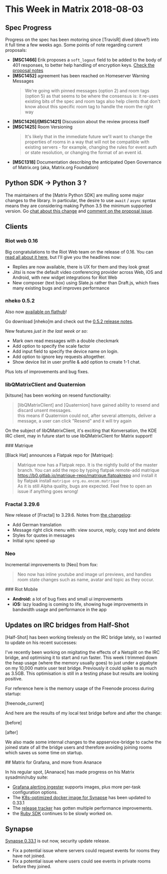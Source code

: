 # This Week in Matrix 2018-08-03

## Spec Progress

Progress on the spec has been motoring since [TravisR] dived (dove?) into it full time a few weeks ago. Some points of note regarding current proposals:

* **[MSC1466]** Erik proposes a `soft_logout` field to be added to the body of 401 responses, to better help handling of encryption keys. [Check the proposal notes](https://github.com/matrix-org/matrix-doc/blob/erikj/soft_logout/proposals/1466-soft-logout.md)
* **[MSC1452]** agreement has been reached on Homeserver Warning Messages  
  > We're going with pinned messages (option 2) and room tags (option 5) as that seems to be where the consensus is: it re-uses existing bits of the spec and room tags also help clients that don't know about this specific room tag to handle the room the right way
* **[MSC1426]/[MSC1421]** Discussion about the review process itself
* **[MSC1425]** Room Versioning
  > It's likely that in the immediate future we'll want to change the properties of rooms in a way that will not be compatible with existing servers - for example, changing the rules for event auth or state resolution, or changing the format of an event id.
* **[MSC1318]** Documentation describing the anticipated Open Governance of Matrix.org (aka, Matrix.org Foundation)

## Python SDK -> Python 3 ?

The maintainers of the [Matrix Python SDK] are mulling some major changes to the library. In particular, the desire to use `await` / `async` syntax means they are considering making Python 3.5 the minimum supported version. Go [chat about this change](https://matrix.to/#/!YHhmBTmGBHGQOlGpaZ:matrix.org) and [comment on the proposal issue](https://github.com/matrix-org/matrix-python-sdk/issues/262).

## Clients

### Riot web 0.16

Big congratulations to the Riot Web team on the release of 0.16. You can [read all about it here](https://medium.com/@RiotChat/look-out-its-riot-im-0-16-composer-jitsi-replies-8b29f89271a1), but I'll give you the headlines now:

* Replies are now available, there is UX for them and they look great
* Jitsi is now the default video conferencing provider across Web, iOS and Android, with new widget integrations for Riot Web
* New composer (text box) using Slate.js rather than Draft.js, which fixes many existing bugs and improves performance

### nheko 0.5.2

Also now [available on flathub](https://flathub.org/apps/details/io.github.mujx.Nheko)!

Go download [nheko]m and check out the [0.5.2 release notes](https://github.com/mujx/nheko/releases/tag/v0.5.2).

New features *just in the last week or so*:

* Mark own read messages with a double checkmark
* Add option to specify the scale factor
* Add input field to specify the device name on login.
* Add option to ignore key requests altogether.
* Show device list in user profile & add option to create 1-1 chat.

Plus lots of improvements and bug fixes.

### libQMatrixClient and Quaternion

[kitsune] has been working on resend functionality:

> [libQMatrixClient] and [Quaternion] have gained ability to resend and discard unsent messages.  
> this means if Quaternion could not, after several attempts, deliver a message, a user can click "Resend" and it will try again

On the subject of libQMatrixClient, it's exciting that Konversation, the KDE IRC client, may in future start to use libQMatrixClient for Matrix support!

### Matrique

[Black Hat] announces a Flatpak repo for [Matrique]:

> Matrique now has a Flatpak repo. It is the nightly build of the master branch. You can add the repo by typing flatpak remote-add matrique <https://b0.gitlab.io/matrique-repo/matrique.flatpakrepo> and install it by flatpak install `matrique org.eu.encom.matrique`  
> As it is still Alpha quality, bugs are expected. Feel free to open an issue if anything goes wrong!

### Fractal 3.29.6

New release of [Fractal] to 3.29.6. Notes from [the changelog](https://gitlab.gnome.org/World/fractal/commit/8d2ed11379390dac5a773d03e4cfb496261a7bea):

* Add German translation
* Message right click menu with: view source, reply, copy text and delete
* Styles for quotes in messages
* Initial sync speed up

### Neo

Incremental improvements to [Neo] from fox:

> Neo now has inline youtube and image url previews, and handles room state changes such as name, avatar and topic as they occur.

### Riot Mobile

* **Android:** a lot of bug fixes and small ui improvements
* **iOS:** lazy loading is coming to life, showing huge improvements in bandwidth usage and performance in the app

## Updates on IRC bridges from Half-Shot

[Half-Shot] has been working tirelessly on the IRC bridge lately, so I wanted to update on his recent successes: 

I've recently been working on migitating the effects of a Netsplit on the IRC bridge, and optimising it to start and run faster. This week I trimmed down the heap usage (where the memory usually goes) to just under a gigabyte on my 10,000 matrix user test bridge. Previously it could spike to as much as 3.5GB. This optimisation is still in a testing phase but results are looking positive.

For reference here is the memory usage of the Freenode process during startup:

[freenode_current]

And here are the results of my local test bridge before and after the change:

[before]

[after]

We also made some internal changes to the appservice-bridge to cache the joined state of all the bridge users and therefore avoiding joining rooms which saves us some time on startup. 


## Matrix for Grafana, and more from Ananace

In his regular spot, [Ananace] has made progress on his Matrix sysadmin/ruby suite:

* [Grafana alerting ingester](https://github.com/ananace/ruby-grafana-matrix) supports images, plus more per-task configuration options.
* The [K8s-optimized docker image for Synapse](https://github.com/ananace/matrix-synapse/) has been updated to 0.33.1
* The [release tracker](https://github.com/ananace/matrix-releasetracker/) has gotten multiple performance improvements.
* the [Ruby SDK](https://github.com/ananace/ruby-matrix-sdk) continues to be slowly worked on.

## Synapse

[Synapse 0.33.1](https://matrix.org/blog/2018/08/02/security-update-synapse-0-33-1/) is out now, security update release.

* Fix a potential issue where servers could request events for rooms they have not joined.
* Fix a potential issue where users could see events in private rooms before they joined.